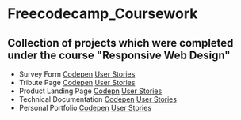 # Freecodecamp_Coursework

## Collection of projects which were completed under the course "Responsive Web Design"

- Survey Form
  [Codepen](https://codepen.io/Adyasha_/pen/vYLRqmv)
  [User Stories](https://www.freecodecamp.org/learn/responsive-web-design/responsive-web-design-projects/build-a-survey-form)
- Tribute Page
  [Codepen](https://codepen.io/Adyasha_/pen/ExPELPG)
  [User Stories](https://www.freecodecamp.org/learn/responsive-web-design/responsive-web-design-projects/build-a-tribute-page)
- Product Landing Page
  [Codepn](https://codepen.io/Adyasha_/pen/YzqKdpe)
  [User Stories](https://www.freecodecamp.org/learn/responsive-web-design/responsive-web-design-projects/build-a-product-landing-page)
- Technical Documentation 
  [Codepen](https://codepen.io/Adyasha_/pen/rNeByOe)
  [User Stories](https://www.freecodecamp.org/learn/responsive-web-design/responsive-web-design-projects/build-a-technical-documentation-page)
- Personal Portfolio
  [Codepen](https://codepen.io/Adyasha_/pen/JjGgQab)
  [User Stories](https://www.freecodecamp.org/learn/responsive-web-design/responsive-web-design-projects/build-a-personal-portfolio-webpage)
  
  



